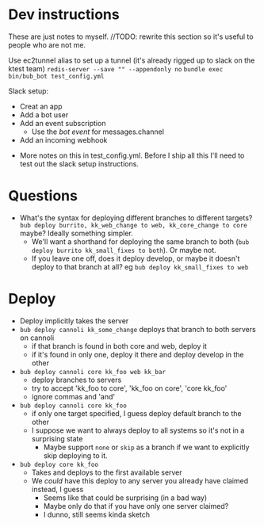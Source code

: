 # Dev instructions

These are just notes to myself.  //TODO: rewrite this section so it's useful to people who are not me.

Use ec2tunnel alias to set up a tunnel (it's already rigged up to slack on the ktest team)
`redis-server --save "" --appendonly no`
`bundle exec bin/bub_bot test_config.yml`

Slack setup:
- Creat an app
- Add a bot user
- Add an event subscription
  - Use the *bot event* for messages.channel
- Add an incoming webhook
<!--- Add event subscription-->
  <!--- Enter hostname (verification should happen automatically now)-->
  <!--- Add messages.channel permission-->
- More notes on this in test_config.yml.  Before I ship all this I'll need to test out the slack setup instructions.

# Questions
- What's the syntax for deploying different branches to different targets?
  `bub deploy burrito, kk_web_change to web, kk_core_change to core` maybe?  Ideally something simpler.
  - We'll want a shorthand for deploying the same branch to both (`bub deploy burrito kk_small_fixes to both`). Or maybe not.
  - If you leave one off, does it deploy develop, or maybe it doesn't deploy to that branch at all?  eg `bub deploy kk_small_fixes to web`

# Deploy
- Deploy implicitly takes the server
- `bub deploy cannoli kk_some_change` deploys that branch to both servers on cannoli
  - if that branch is found in both core and web, deploy it
  - if it's found in only one, deploy it there and deploy develop in the other
- `bub deploy cannoli core kk_foo web kk_bar`
  - deploy branches to servers
  - try to accept 'kk_foo to core', 'kk_foo on core', 'core kk_foo'
  - ignore commas and 'and'
- `bub deploy cannoli core kk_foo`
  - if only one target specified, I guess deploy default branch to the other
  - I suppose we want to always deploy to all systems so it's not in a surprising state
    - Maybe support `none` or `skip` as a branch if we want to explicitly skip deploying to it.
- `bub deploy core kk_foo`
  - Takes and deploys to the first available server
  - We *could* have this deploy to any server you already have claimed instead, I guess
    - Seems like that could be surprising (in a bad way)
    - Maybe only do that if you have only one server claimed?
    - I dunno, still seems kinda sketch

